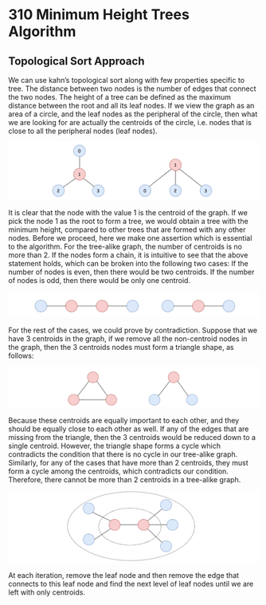 # 310 Minimum Height Trees Algorithm
## Topological Sort Approach
We can use kahn’s topological sort along with few properties specific to tree.
The distance between two nodes is the number of edges that connect the two nodes. The height of a tree can be defined as the maximum distance between the root and all its leaf nodes. If we view the graph as an area of a circle, and the leaf nodes as the peripheral of the circle, then what we are looking for are actually the centroids of the circle, i.e. nodes that is close to all the peripheral nodes (leaf nodes).

![Algo1](https://github.com/thangarajn1992/leetcode_solutions/blob/main/310_Minimum_Height_Trees/310_algo_pic1.png)

It is clear that the node with the value 1 is the centroid of the graph. If we pick the node 1 as the root to form a tree, we would obtain a tree with the minimum height, compared to other trees that are formed with any other nodes.
Before we proceed, here we make one assertion which is essential to the algorithm.
For the tree-alike graph, the number of centroids is no more than 2.
If the nodes form a chain, it is intuitive to see that the above statement holds, which can be broken into the following two cases:
If the number of nodes is even, then there would be two centroids.
If the number of nodes is odd, then there would be only one centroid.

![Algo2](https://github.com/thangarajn1992/leetcode_solutions/blob/main/310_Minimum_Height_Trees/310_algo_pic2.png)

For the rest of the cases, we could prove by contradiction. Suppose that we have 3 centroids in the graph, if we remove all the non-centroid nodes in the graph, then the 3 centroids nodes must form a triangle shape, as follows:

![Algo3](https://github.com/thangarajn1992/leetcode_solutions/blob/main/310_Minimum_Height_Trees/310_algo_pic3.png)

Because these centroids are equally important to each other, and they should be equally close to each other as well. If any of the edges that are missing from the triangle, then the 3 centroids would be reduced down to a single centroid.
However, the triangle shape forms a cycle which contradicts the condition that there is no cycle in our tree-alike graph. Similarly, for any of the cases that have more than 2 centroids, they must form a cycle among the centroids, which contradicts our condition.
Therefore, there cannot be more than 2 centroids in a tree-alike graph.


![Algo4](https://github.com/thangarajn1992/leetcode_solutions/blob/main/310_Minimum_Height_Trees/310_algo_pic4.png)

At each iteration, remove the leaf node and then remove the edge that connects to this leaf node and find the next level of leaf nodes until we are left with only centroids.
